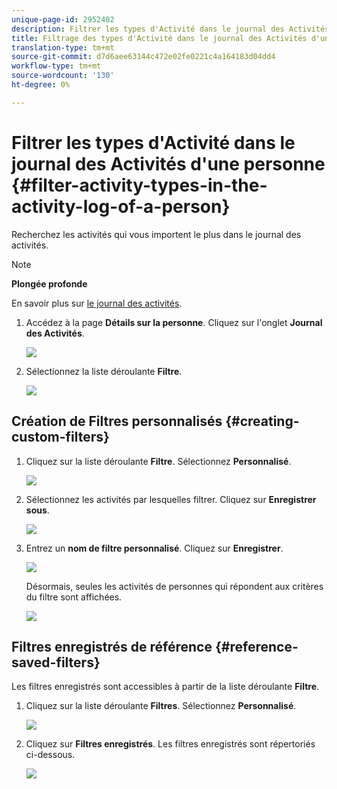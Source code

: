 ```yaml
---
unique-page-id: 2952402
description: Filtrer les types d'Activité dans le journal des Activités d'une personne - Documents marketing - Documentation du produit
title: Filtrage des types d'Activité dans le journal des Activités d'une personne
translation-type: tm+mt
source-git-commit: d7d6aee63144c472e02fe0221c4a164183d04dd4
workflow-type: tm+mt
source-wordcount: '130'
ht-degree: 0%

---
```



# Filtrer les types d&#39;Activité dans le journal des Activités d&#39;une personne {#filter-activity-types-in-the-activity-log-of-a-person}

Recherchez les activités qui vous importent le plus dans le journal des activités.

>[!NOTE]
>
>**Plongée profonde**
>
>En savoir plus sur [le journal des activités](locate-the-activity-log-for-a-person.md).

1. Accédez à la page **Détails sur la personne**. Cliquez sur l&#39;onglet **Journal des Activités**.

   ![](assets/one.png)

1. Sélectionnez la liste déroulante **Filtre**.

   ![](assets/two-3.png)

## Création de Filtres personnalisés {#creating-custom-filters}

1. Cliquez sur la liste déroulante **Filtre**. Sélectionnez **Personnalisé**.

   ![](assets/three-3.png)

1. Sélectionnez les activités par lesquelles filtrer. Cliquez sur **Enregistrer sous**.

   ![](assets/image2015-4-27-22-3a55-3a43.png)

1. Entrez un **nom de filtre personnalisé**. Cliquez sur **Enregistrer**.

   ![](assets/five-1.png)

   Désormais, seules les activités de personnes qui répondent aux critères du filtre sont affichées.

   ![](assets/six-1.png)

## Filtres enregistrés de référence {#reference-saved-filters}

Les filtres enregistrés sont accessibles à partir de la liste déroulante **Filtre**.

1. Cliquez sur la liste déroulante **Filtres**. Sélectionnez **Personnalisé**.

   ![](assets/seven-1.png)

1. Cliquez sur **Filtres enregistrés**. Les filtres enregistrés sont répertoriés ci-dessous.

   ![](assets/eight.png)

